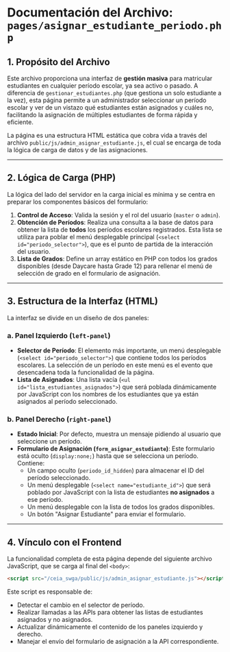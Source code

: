 # Documentación del Archivo: `pages/asignar_estudiante_periodo.php`

## 1. Propósito del Archivo

Este archivo proporciona una interfaz de **gestión masiva** para matricular estudiantes en cualquier período escolar, ya sea activo o pasado. A diferencia de `gestionar_estudiantes.php` (que gestiona un solo estudiante a la vez), esta página permite a un administrador seleccionar un período escolar y ver de un vistazo qué estudiantes están asignados y cuáles no, facilitando la asignación de múltiples estudiantes de forma rápida y eficiente.

La página es una estructura HTML estática que cobra vida a través del archivo `public/js/admin_asignar_estudiante.js`, el cual se encarga de toda la lógica de carga de datos y de las asignaciones.

---

## 2. Lógica de Carga (PHP)

La lógica del lado del servidor en la carga inicial es mínima y se centra en preparar los componentes básicos del formulario:

1.  **Control de Acceso**: Valida la sesión y el rol del usuario (`master` o `admin`).
2.  **Obtención de Períodos**: Realiza una consulta a la base de datos para obtener la lista de **todos** los períodos escolares registrados. Esta lista se utiliza para poblar el menú desplegable principal (`<select id="periodo_selector">`), que es el punto de partida de la interacción del usuario.
3.  **Lista de Grados**: Define un array estático en PHP con todos los grados disponibles (desde Daycare hasta Grade 12) para rellenar el menú de selección de grado en el formulario de asignación.

---

## 3. Estructura de la Interfaz (HTML)

La interfaz se divide en un diseño de dos paneles:

### a. Panel Izquierdo (`left-panel`)

*   **Selector de Período**: El elemento más importante, un menú desplegable (`<select id="periodo_selector">`) que contiene todos los períodos escolares. La selección de un período en este menú es el evento que desencadena toda la funcionalidad de la página.
*   **Lista de Asignados**: Una lista vacía (`<ul id="lista_estudiantes_asignados">`) que será poblada dinámicamente por JavaScript con los nombres de los estudiantes que ya están asignados al período seleccionado.

### b. Panel Derecho (`right-panel`)

*   **Estado Inicial**: Por defecto, muestra un mensaje pidiendo al usuario que seleccione un período.
*   **Formulario de Asignación (`form_asignar_estudiante`)**: Este formulario está oculto (`display:none;`) hasta que se selecciona un período. Contiene:
    *   Un campo oculto (`periodo_id_hidden`) para almacenar el ID del período seleccionado.
    *   Un menú desplegable (`<select name="estudiante_id">`) que será poblado por JavaScript con la lista de estudiantes **no asignados** a ese período.
    *   Un menú desplegable con la lista de todos los grados disponibles.
    *   Un botón "Asignar Estudiante" para enviar el formulario.

---

## 4. Vínculo con el Frontend

La funcionalidad completa de esta página depende del siguiente archivo JavaScript, que se carga al final del `<body>`:

```html
<script src="/ceia_swga/public/js/admin_asignar_estudiante.js"></script>
```

Este script es responsable de:
*   Detectar el cambio en el selector de período.
*   Realizar llamadas a las APIs para obtener las listas de estudiantes asignados y no asignados.
*   Actualizar dinámicamente el contenido de los paneles izquierdo y derecho.
*   Manejar el envío del formulario de asignación a la API correspondiente.

